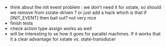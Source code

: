 - think about the init event problem : we don't need it for xstate, so should we remove from 
xstate-driven ? or just add a hack which is that if [INIT_EVENT] then bail out? not very nice
- finish tests
- check action type assign works as well
- will be interesting to se how it goes for parallel machines. If it works that it a clear 
advantage for xstate vs. state-transducer
